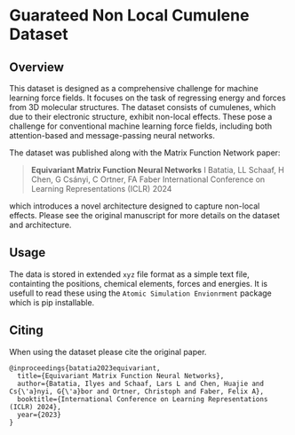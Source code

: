 # Guarateed Non Local Cumulene Dataset


## Overview

This dataset is designed as a comprehensive challenge for machine learning force fields. It focuses on the task of regressing energy and forces from 3D molecular structures. The dataset consists of cumulenes, which due to their electronic structure, exhibit non-local effects. These pose a challenge for conventional machine learning force fields, including both attention-based and message-passing neural networks.

The dataset was published along with the Matrix Function Network paper:

> **Equivariant Matrix Function Neural Networks**
> I Batatia, LL Schaaf, H Chen, G Csányi, C Ortner, FA Faber
International Conference on Learning Representations (ICLR) 2024

 which introduces a novel architecture designed to capture non-local effects. Please see the original manuscript for more details on the dataset and architecture. 

## Usage
The data is stored in extended `xyz` file format as a simple text file, containting the positions, chemical elements, forces and energies. It is usefull to read these using the `Atomic Simulation Envionrment` package which is pip installable. 

## Citing

When using the dataset please cite the original paper. 
```
@inproceedings{batatia2023equivariant,
  title={Equivariant Matrix Function Neural Networks},
  author={Batatia, Ilyes and Schaaf, Lars L and Chen, Huajie and Cs{\'a}nyi, G{\'a}bor and Ortner, Christoph and Faber, Felix A},
  booktitle={International Conference on Learning Representations (ICLR) 2024},
  year={2023}
}
```